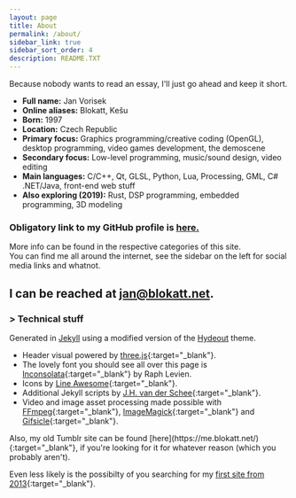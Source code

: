 ```yaml
---
layout: page
title: About
permalink: /about/
sidebar_link: true
sidebar_sort_order: 4
description: README.TXT
---
```

<div class="subsection">
Because nobody wants to read an essay, I'll just go ahead and keep it short.

- **Full name:** Jan Vorisek
- **Online aliases:** Blokatt, Kešu
- **Born:** 1997
- **Location:** Czech Republic
- **Primary focus:** Graphics programming/creative coding (OpenGL), desktop programming, video games development, the demoscene
- **Secondary focus:** Low-level programming, music/sound design, video editing
- **Main languages:** C/C++, Qt, GLSL, Python, Lua, Processing, GML, C# .NET/Java, front-end web stuff
- **Also exploring (2019):** Rust, DSP programming, embedded programming, 3D modeling

### Obligatory link to my GitHub profile is [here.](https://github.com/Blokatt)

More info can be found in the respective categories of this site.   
You can find me all around the internet, see the sidebar on the left for social media links and whatnot.

<h2>I can be reached at
<a href="&#109;&#97;&#105;&#108;&#116;&#111;&#58;&#106;&#97;&#110;&#64;&#98;&#108;&#111;&#107;&#97;&#116;&#116;&#46;&#110;&#101;&#116;">&#106;&#97;&#110;&#64;&#98;&#108;&#111;&#107;&#97;&#116;&#116;&#46;&#110;&#101;&#116;</a>.</h2>
</div>

<div class="subsection">
<h3 class="visual-title">&gt; Technical stuff</h3>

Generated in [Jekyll](https://jekyllrb.com/) using a modified version of the [Hydeout](https://github.com/fongandrew/hydeout) theme.

- Header visual powered by [three.js](https://threejs.org/){:target="_blank"}.
- The lovely font you should see all over this page is [Inconsolata](https://fonts.google.com/specimen/Inconsolata){:target="_blank"} by Raph Levien.
- Icons by [Line Awesome](https://icons8.com/line-awesome){:target="_blank"}.
- Additional Jekyll scripts by [J.H. van der Schee](https://jekyllcodex.org/){:target="_blank"}.
- Video and image asset processing made possible with [FFmpeg](https://ffmpeg.org/){:target="_blank"}, [ImageMagick](https://imagemagick.org/index.php){:target="_blank"} and [Gifsicle](https://www.lcdf.org/gifsicle/){:target="_blank"}.
</div>
<div class="subsection">
Also, my old Tumblr site can be found [here](https://me.blokatt.net/){:target="_blank"}, if you're looking for it for whatever reason (which you probably aren't).

Even less likely is the possibilty of you searching for my [first site from 2013](http://old.blokatt.net/){:target="_blank"}.
</div>
